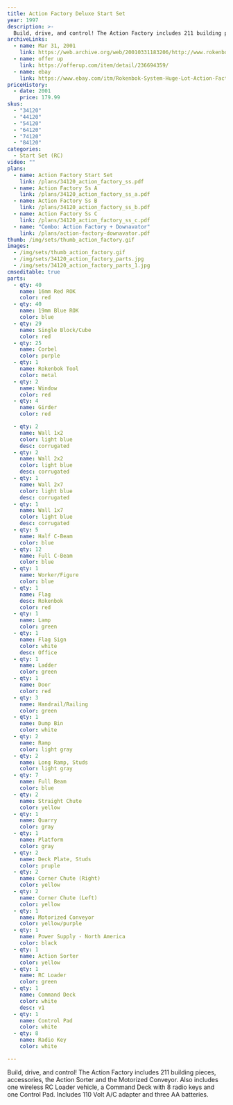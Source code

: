 ```yaml
---
title: Action Factory Deluxe Start Set
year: 1997
description: >-
  Build, drive, and control! The Action Factory includes 211 building pieces, accessories, the Action Sorter and the Motorized Conveyor.
archiveLinks:
  - name: Mar 31, 2001
    link: https://web.archive.org/web/20010331183206/http://www.rokenbok.com/catalog/pd_ss_action_factory.html
  - name: offer up
    link: https://offerup.com/item/detail/236694359/
  - name: ebay
    link: https://www.ebay.com/itm/Rokenbok-System-Huge-Lot-Action-Factory-Monorail-RC-Loader-Command-Deck-Remotes-/163868079017
priceHistory:
  - date: 2001
    price: 179.99
skus:
  - "34120"
  - "44120"
  - "54120"
  - "64120"
  - "74120"
  - "84120"
categories:
  - Start Set (RC)
video: ""
plans:
  - name: Action Factory Start Set
    link: /plans/34120_action_factory_ss.pdf
  - name: Action Factory Ss A
    link: /plans/34120_action_factory_ss_a.pdf
  - name: Action Factory Ss B
    link: /plans/34120_action_factory_ss_b.pdf
  - name: Action Factory Ss C
    link: /plans/34120_action_factory_ss_c.pdf
  - name: "Combo: Action Factory + Downavator"
    link: /plans/action-factory-downavator.pdf
thumb: /img/sets/thumb_action_factory.gif
images:
  - /img/sets/thumb_action_factory.gif
  - /img/sets/34120_action_factory_parts.jpg
  - /img/sets/34120_action_factory_parts_1.jpg
cmseditable: true
parts:
  - qty: 40
    name: 16mm Red ROK
    color: red
  - qty: 40
    name: 19mm Blue ROK
    color: blue
  - qty: 29
    name: Single Block/Cube
    color: red
  - qty: 25
    name: Corbel
    color: purple
  - qty: 1
    name: Rokenbok Tool
    color: metal
  - qty: 2
    name: Window
    color: red
  - qty: 4
    name: Girder
    color: red

  - qty: 2
    name: Wall 1x2
    color: light blue
    desc: corrugated
  - qty: 2
    name: Wall 2x2
    color: light blue
    desc: corrugated
  - qty: 1
    name: Wall 2x7
    color: light blue
    desc: corrugated
  - qty: 1
    name: Wall 1x7
    color: light blue
    desc: corrugated
  - qty: 5
    name: Half C-Beam
    color: blue
  - qty: 12
    name: Full C-Beam
    color: blue
  - qty: 1
    name: Worker/Figure
    color: blue
  - qty: 1
    name: Flag
    desc: Rokenbok
    color: red
  - qty: 1
    name: Lamp
    color: green
  - qty: 1
    name: Flag Sign
    color: white
    desc: Office
  - qty: 1
    name: Ladder
    color: green
  - qty: 1
    name: Door
    color: red
  - qty: 3
    name: Handrail/Railing
    color: green
  - qty: 1
    name: Dump Bin
    color: white
  - qty: 2
    name: Ramp
    color: light gray
  - qty: 2
    name: Long Ramp, Studs
    color: light gray
  - qty: 7
    name: Full Beam
    color: blue
  - qty: 2
    name: Straight Chute
    color: yellow
  - qty: 1
    name: Quarry
    color: gray
  - qty: 1
    name: Platform
    color: gray
  - qty: 2
    name: Deck Plate, Studs
    color: pruple
  - qty: 2
    name: Corner Chute (Right)
    color: yellow
  - qty: 2
    name: Corner Chute (Left)
    color: yellow
  - qty: 1
    name: Motorized Conveyor
    color: yellow/purple
  - qty: 1
    name: Power Supply - North America
    color: black
  - qty: 1
    name: Action Sorter
    color: yellow
  - qty: 1
    name: RC Loader
    color: green
  - qty: 1
    name: Command Deck
    color: white
    desc: v1
  - qty: 1
    name: Control Pad
    color: white
  - qty: 8
    name: Radio Key
    color: white

---
```

Build, drive, and control! The Action Factory includes 211 building pieces, accessories, the Action Sorter and the Motorized Conveyor. Also includes one wireless RC Loader vehicle, a Command Deck with 8 radio keys and one Control Pad. Includes 110 Volt A/C adapter and three AA batteries.
